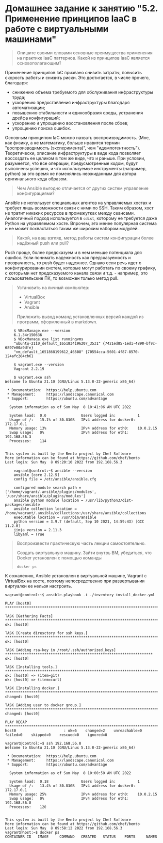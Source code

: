 # Домашнее задание к занятию "5.2. Применение принципов IaaC в работе с виртуальными машинами"

> Опишите своими словами основные преимущества применения на практике
> IaaC паттернов.  Какой из принципов IaaC является основополагающим?

Применение принципов IaC призвано снизить затраты, повысить скорость
работы и снизить риски. Это достигается, в числе прочего, благодаря:

- снижению объема требуемого для обслуживания инфраструктуры труда;
- ускорению  предоставления инфраструктуры благодаря автоматизации;
- повышению стабильности и единообразия среды, устранения дрейфа конфигураций;
- ускорению и упрощению восстановления после сбоев;
- упрощению поиска ошибок.
 
 Основным принципом IaC можно назвать воспроизводимость. (Мне, как
 физику, а не математику, больше нравится термин "воспроизводимость
 (эксперимента)", чем "идемпотентность"). Теоретически, описание
 инфраструктуры в виде кода позволяет воссоздать ее целиком в том же
 виде, что и раньше. При условии, разумеется, что все операции,
 предусмотренные кодом, будут выполнены успешно, и что используемые
 инструменты (например, python) за это время не поменялись неожиданным
 для автора оригинального кода образом.

> Чем Ansible выгодно отличается от других систем управление
> конфигурациями?

Ansible не использует специальных агентов на управляемых хостах и
требует лишь возможности связи с ними по SSH. Таким образом, хост не
тратит никаких ресурсов в промежутках между сеансами. Аналогичный
подход используется в `cdist`, которому не требуется даже Python на
управляемом хосте. Впрочем, это менее популярная система и не может
похвастаться таким же широким набором модулей.

> Какой, на ваш взгляд, метод работы систем конфигурации более
> надёжный push или pull?

Push проще, более предсказуем и в нем меньше потенциала для
ошибок. Если понимать надежность как предсказуемость и прозрачность,
то push будет надежнее. Однако если речь идет о конфигурировании
систем, которые могут работать по своему графику, с которыми нет
предсказуемого канала связи и т.д. - например, это пользовательские
ПК, то возможен только метод pull.

> Установить на личный компьютер:
>
> - VirtualBox
> - Vagrant
> - Ansible
>
> Приложить вывод команд установленных версий каждой из программ, оформленный в markdown.

```
	$ VBoxManage.exe --version
    6.1.34r150636
    $ VBoxManage.exe list runningvms
    "ubuntu-2110_default_1651834196207_3531" {7421ed85-1ed1-4890-bf9c-6897e00a9dfe}
    "vm_default_1651868199612_46508" {70554cca-5601-4f87-8570-124afc284cb6}

	$ vagrant.exe --version
	Vagrant 2.2.19
	
	$ vagrant.exe ssh
Welcome to Ubuntu 21.10 (GNU/Linux 5.13.0-22-generic x86_64)

 * Documentation:  https://help.ubuntu.com
 * Management:     https://landscape.canonical.com
 * Support:        https://ubuntu.com/advantage

  System information as of Sun May  8 10:41:06 AM UTC 2022

  System load:  0.0                Users logged in:          1
  Usage of /:   15.1% of 30.83GB   IPv4 address for docker0: 172.17.0.1
  Memory usage: 13%                IPv4 address for eth0:    10.0.2.15
  Swap usage:   0%                 IPv4 address for eth1:    192.168.56.3
  Processes:    114


This system is built by the Bento project by Chef Software
More information can be found at https://github.com/chef/bento
Last login: Sun May  8 09:20:10 2022 from 192.168.56.3

	vagrant@control:~$ ansible --version
	ansible [core 2.12.5]
	config file = /etc/ansible/ansible.cfg

    configured module search path = ['/home/vagrant/.ansible/plugins/modules', '/usr/share/ansible/plugins/modules']
    ansible python module location = /usr/lib/python3/dist-packages/ansible
    ansible collection location = /home/vagrant/.ansible/collections:/usr/share/ansible/collections
    executable location = /usr/bin/ansible
    python version = 3.9.7 (default, Sep 10 2021, 14:59:43) [GCC 11.2.0]
    jinja version = 2.11.3
    libyaml = True
```

> Воспроизвести практическую часть лекции самостоятельно.
>
> Создать виртуальную машину.
> Зайти внутрь ВМ, убедиться, что Docker установлен с помощью команды
> ``` shell> 
> docker ps
> ```

К сожалению, Ansible установлен в виртуальной машине, Vagrant с
VirtualBox на хосте, поэтому непосредственно при развертывании
виртуалки ее нельзя настроить.

    vagrant@control:~$ ansible-playbook -i ./inventory install_docker.yml

    PLAY [host0] ***********************************************************************************************************

    TASK [Gathering Facts] *************************************************************************************************
    ok: [host0]

    TASK [Create diresctory for ssh keys.] *********************************************************************************
    ok: [host0]

    TASK [Adding rsa-key in /root/.ssh/authorized_keys] ********************************************************************
    ok: [host0]

    TASK [Installing tools.] ***********************************************************************************************
    ok: [host0] => (item=git)
    ok: [host0] => (item=curl)

    TASK [Installing docker.] **********************************************************************************************
    changed: [host0]

    TASK [Adding user to docker group.] ************************************************************************************
    changed: [host0]

    PLAY RECAP *************************************************************************************************************
    host0                      : ok=6    changed=2    unreachable=0    failed=0    skipped=0    rescued=0    ignored=0

    vagrant@control:~$ ssh 192.168.56.8
    Welcome to Ubuntu 21.10 (GNU/Linux 5.13.0-22-generic x86_64)

     * Documentation:  https://help.ubuntu.com
     * Management:     https://landscape.canonical.com
     * Support:        https://ubuntu.com/advantage

      System information as of Sun May  8 10:00:50 AM UTC 2022

      System load:  0.18               Users logged in:          1
      Usage of /:   13.4% of 30.83GB   IPv4 address for docker0: 172.17.0.1
      Memory usage: 25%                IPv4 address for eth0:    10.0.2.15
      Swap usage:   0%                 IPv4 address for eth1:    192.168.56.8
      Processes:    120


    This system is built by the Bento project by Chef Software
    More information can be found at https://github.com/chef/bento
    Last login: Sun May  8 09:58:12 2022 from 192.168.56.3
    vagrant@host:~$ docker ps
    CONTAINER ID   IMAGE     COMMAND   CREATED   STATUS    PORTS     NAMES


